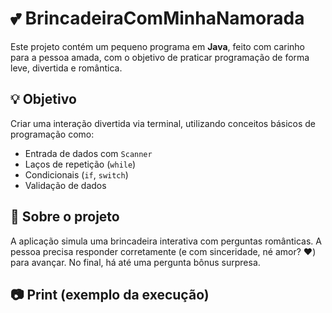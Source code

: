 # 💕 BrincadeiraComMinhaNamorada

Este projeto contém um pequeno programa em **Java**, feito com carinho para a pessoa amada, com o objetivo de praticar programação de forma leve, divertida e romântica.

## 💡 Objetivo

Criar uma interação divertida via terminal, utilizando conceitos básicos de programação como:

- Entrada de dados com `Scanner`
- Laços de repetição (`while`)
- Condicionais (`if`, `switch`)
- Validação de dados

## 📌 Sobre o projeto

A aplicação simula uma brincadeira interativa com perguntas românticas. A pessoa precisa responder corretamente (e com sinceridade, né amor? ❤️) para avançar. No final, há até uma pergunta bônus surpresa.

## 📷 Print (exemplo da execução)

